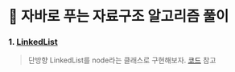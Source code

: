 # :pushpin: 자바로 푸는 자료구조 알고리즘 풀이
### 1. [LinkedList]() 
>단방향 LinkedList를 node라는 클래스로 구현해보자.
>[코드](https://github.com/Kim-Gyuri/Java_datastructure_algorithm/blob/master/src/setup/Main.java) 참고


